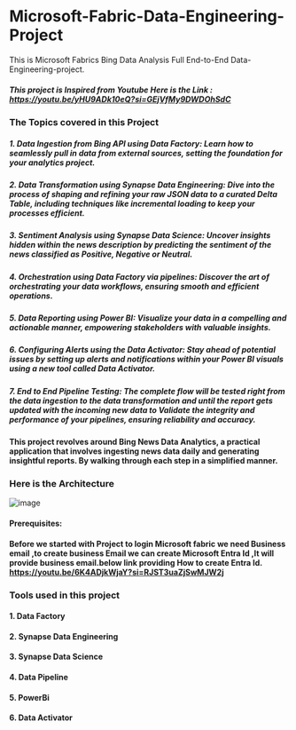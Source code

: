 # Microsoft-Fabric-Data-Engineering-Project
This is Microsoft Fabrics Bing Data Analysis Full End-to-End Data-Engineering-project.
##### This project is Inspired from Youtube Here is the Link : https://youtu.be/yHU9ADk10eQ?si=GEjVfMy9DWDOhSdC
### The Topics covered in this Project 

 ##### 1. Data Ingestion from Bing API using Data Factory: Learn how to seamlessly pull in data from external sources, setting the foundation for your analytics project.
 ##### 2. Data Transformation using Synapse Data Engineering: Dive into the process of shaping and refining your raw JSON data to a curated Delta Table, including techniques like incremental loading to keep your processes efficient.
 ##### 3. Sentiment Analysis using Synapse Data Science: Uncover insights hidden within the news description by predicting the sentiment of the news classified as Positive, Negative or Neutral.
 ##### 4. Orchestration using Data Factory via pipelines: Discover the art of orchestrating your data workflows, ensuring smooth and efficient operations.
 ##### 5. Data Reporting using Power BI: Visualize your data in a compelling and actionable manner, empowering stakeholders with valuable insights.
 ##### 6. Configuring Alerts using the Data Activator: Stay ahead of potential issues by setting up alerts and notifications within your Power BI visuals using a new tool called Data Activator.
 ##### 7. End to End Pipeline Testing: The complete flow will be tested right from the data ingestion to the data transformation and until the report gets updated with the incoming new data to Validate the integrity and performance of your pipelines, ensuring reliability and accuracy.
#### This project revolves around Bing News Data Analytics, a practical application that involves ingesting news data daily and generating insightful reports. By walking through each step in a simplified manner.
### Here is the Architecture 
![image](https://github.com/user-attachments/assets/8982f132-b7ac-4865-bb75-947d084177f8)

#### Prerequisites:
#### Before we started with Project to login Microsoft fabric we need Business email ,to create business Email we can create Microsoft Entra Id ,It will provide business email.below link providing How to create Entra Id. https://youtu.be/6K4ADjkWjaY?si=RJST3uaZjSwMJW2j
### Tools used in this project
#### 1. Data Factory
#### 2. Synapse Data Engineering
#### 3. Synapse Data Science
#### 4. Data Pipeline
#### 5. PowerBi
#### 6. Data Activator
